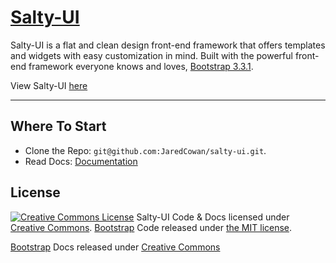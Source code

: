 # [Salty-UI](http://jaredlucascowan.com/salty-ui)

Salty-UI is a flat and clean design front-end framework that offers templates and widgets with easy customization in mind. Built with the powerful front-end framework everyone knows and loves, <a href="https://github.com/twbs/bootstrap">Bootstrap 3.3.1</a>. 

View Salty-UI [here](http://jaredlucascowan.com/salty-ui)

----------
## Where To Start

 - Clone the Repo: `git@github.com:JaredCowan/salty-ui.git`.
 - Read Docs: [Documentation](http://jaredlucascowan.com/salty-ui)

## License


[![Creative Commons License](https://i.creativecommons.org/l/by/4.0/88x31.png)](LICENSE)
<span xmlns:dct="http://purl.org/dc/terms/" href="http://purl.org/dc/dcmitype/Text" property="dct:title" rel="dct:type">Salty-UI Code & Docs </span> licensed under [Creative Commons](http://creativecommons.org/licenses/by/4.0/).
[Bootstrap](https://github.com/twbs/bootstrap) Code released under [the MIT license](https://github.com/twbs/bootstrap/blob/master/LICENSE).

[Bootstrap](https://github.com/twbs/bootstrap) Docs released under [Creative Commons](https://github.com/twbs/bootstrap/blob/master/docs/LICENSE)